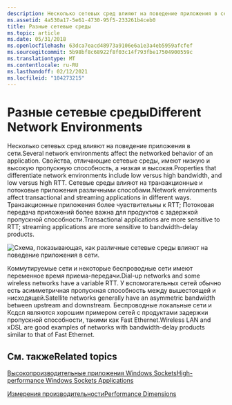 ```yaml
---
description: Несколько сетевых сред влияют на поведение приложения в сети.
ms.assetid: 4a530a17-5e61-4730-95f5-233261b4ceb0
title: Разные сетевые среды
ms.topic: article
ms.date: 05/31/2018
ms.openlocfilehash: 63dca7eacd48973a9106e6a1e3a4eb5959afcfef
ms.sourcegitcommit: 5b98bf8c68922f8f03c14f793fbe17504900559c
ms.translationtype: MT
ms.contentlocale: ru-RU
ms.lasthandoff: 02/12/2021
ms.locfileid: "104273215"
---
```

# <a name="different-network-environments"></a><span data-ttu-id="df3d7-103">Разные сетевые среды</span><span class="sxs-lookup"><span data-stu-id="df3d7-103">Different Network Environments</span></span>

<span data-ttu-id="df3d7-104">Несколько сетевых сред влияют на поведение приложения в сети.</span><span class="sxs-lookup"><span data-stu-id="df3d7-104">Several network environments affect the networked behavior of an application.</span></span> <span data-ttu-id="df3d7-105">Свойства, отличающие сетевые среды, имеют низкую и высокую пропускную способность, а низкая и высокая.</span><span class="sxs-lookup"><span data-stu-id="df3d7-105">Properties that differentiate network environments include low versus high bandwidth, and low versus high RTT.</span></span> <span data-ttu-id="df3d7-106">Сетевые среды влияют на транзакционные и потоковые приложения различными способами.</span><span class="sxs-lookup"><span data-stu-id="df3d7-106">Network environments affect transactional and streaming applications in different ways.</span></span> <span data-ttu-id="df3d7-107">Транзакционные приложения более чувствительны к RTT; Потоковая передача приложений более важна для продуктов с задержкой пропускной способности.</span><span class="sxs-lookup"><span data-stu-id="df3d7-107">Transactional applications are more sensitive to RTT; streaming applications are more sensitive to bandwidth-delay products.</span></span>

![Схема, показывающая, как различные сетевые среды влияют на поведение приложения в сети.](images/hperf-1.png)

<span data-ttu-id="df3d7-109">Коммутируемые сети и некоторые беспроводные сети имеют переменное время приема-передачи.</span><span class="sxs-lookup"><span data-stu-id="df3d7-109">Dial-up networks and some wireless networks have a variable RTT.</span></span> <span data-ttu-id="df3d7-110">У вспомогательных сетей обычно есть асимметричная пропускная способность между вышестоящей и нисходящей.</span><span class="sxs-lookup"><span data-stu-id="df3d7-110">Satellite networks generally have an asymmetric bandwidth between upstream and downstream.</span></span> <span data-ttu-id="df3d7-111">Беспроводные локальные сети и Ксдсл являются хорошим примером сетей с продуктами задержки пропускной способности, такими как Fast Ethernet.</span><span class="sxs-lookup"><span data-stu-id="df3d7-111">Wireless LAN and xDSL are good examples of networks with bandwidth-delay products similar to that of Fast Ethernet.</span></span>

## <a name="related-topics"></a><span data-ttu-id="df3d7-112">См. также</span><span class="sxs-lookup"><span data-stu-id="df3d7-112">Related topics</span></span>

<dl> <dt>

[<span data-ttu-id="df3d7-113">Высокопроизводительные приложения Windows Sockets</span><span class="sxs-lookup"><span data-stu-id="df3d7-113">High-performance Windows Sockets Applications</span></span>](high-performance-windows-sockets-applications-2.md)
</dt> <dt>

[<span data-ttu-id="df3d7-114">Измерения производительности</span><span class="sxs-lookup"><span data-stu-id="df3d7-114">Performance Dimensions</span></span>](performance-dimensions-2.md)
</dt> </dl>

 

 



